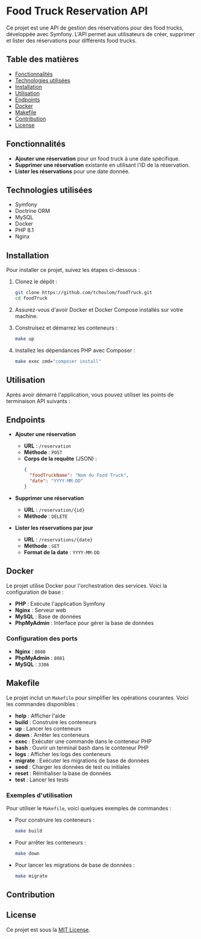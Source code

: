 # Food Truck Reservation API

Ce projet est une API de gestion des réservations pour des food trucks, développée avec Symfony. L'API permet aux utilisateurs de créer, supprimer et lister des réservations pour différents food trucks.

## Table des matières

- [Fonctionnalités](#fonctionnalités)
- [Technologies utilisées](#technologies-utilisées)
- [Installation](#installation)
- [Utilisation](#utilisation)
- [Endpoints](#endpoints)
- [Docker](#docker)
- [Makefile](#makefile)
- [Contribution](#contribution)
- [License](#license)

## Fonctionnalités

- **Ajouter une réservation** pour un food truck à une date spécifique.
- **Supprimer une réservation** existante en utilisant l'ID de la réservation.
- **Lister les réservations** pour une date donnée.

## Technologies utilisées

- Symfony
- Doctrine ORM
- MySQL
- Docker
- PHP 8.1
- Nginx

## Installation

Pour installer ce projet, suivez les étapes ci-dessous :

1. Clonez le dépôt :

   ```bash
   git clone https://github.com/tchoulom/foodTruck.git
   cd foodTruck
   ```

2. Assurez-vous d'avoir Docker et Docker Compose installés sur votre machine.

3. Construisez et démarrez les conteneurs :

   ```bash
   make up
   ```

4. Installez les dépendances PHP avec Composer :

   ```bash
   make exec cmd="composer install"
   ```

## Utilisation

Après avoir démarré l'application, vous pouvez utiliser les points de terminaison API suivants :

## Endpoints

- **Ajouter une réservation**
    - **URL** : `/reservation`
    - **Méthode** : `POST`
    - **Corps de la requête** (JSON) :
      ```json
      {
        "foodTruckName": "Nom du Food Truck",
        "date": "YYYY-MM-DD"
      }
      ```

- **Supprimer une réservation**
    - **URL** : `/reservation/{id}`
    - **Méthode** : `DELETE`

- **Lister les réservations par jour**
    - **URL** : `/reservations/{date}`
    - **Méthode** : `GET`
    - **Format de la date** : `YYYY-MM-DD`

## Docker

Le projet utilise Docker pour l'orchestration des services. Voici la configuration de base :

- **PHP** : Exécute l'application Symfony
- **Nginx** : Serveur web
- **MySQL** : Base de données
- **PhpMyAdmin** : Interface pour gérer la base de données

### Configuration des ports

- **Nginx** : `8080`
- **PhpMyAdmin** : `8081`
- **MySQL** : `3306`

## Makefile

Le projet inclut un `Makefile` pour simplifier les opérations courantes. Voici les commandes disponibles :

- **help** : Afficher l'aide
- **build** : Construire les conteneurs
- **up** : Lancer les conteneurs
- **down** : Arrêter les conteneurs
- **exec** : Exécuter une commande dans le conteneur PHP
- **bash** : Ouvrir un terminal bash dans le conteneur PHP
- **logs** : Afficher les logs des conteneurs
- **migrate** : Exécuter les migrations de base de données
- **seed** : Charger les données de test ou initiales
- **reset** : Réinitialiser la base de données
- **test** : Lancer les tests

### Exemples d'utilisation

Pour utiliser le `Makefile`, voici quelques exemples de commandes :

- Pour construire les conteneurs :
   ```bash
   make build
   ```

- Pour arrêter les conteneurs :
   ```bash
   make down
   ```

- Pour lancer les migrations de base de données :
   ```bash
   make migrate
   ```

## Contribution

## License

Ce projet est sous la [MIT License](LICENSE).